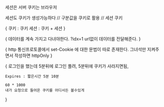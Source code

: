 세션은 서버
쿠키는 브라우저

세션도 쿠키가 생성가능하다
// 구분값을 쿠키로 활용
// 세션 쿠키

{
    쿠키 : 쿠키
    세션 : 쿠키 + 세션
}

{
    데이터를 계속 가지고 다녀야한다.
    ?idx=1 url없이 데이터를 전달해준다.
}

{
    http 통신프로토콜에서 
    set-Cookie 에 대한 문법이 따로 존재한다.
    그녀석만 지켜주면서 작성하면 httpOnly
}

{
    로그인을 했는데 5분뒤에 로그인 풀려,
    5분뒤에 쿠키가 사라지면됨,

    Expires : 짧은시간 5분 10분
    
    60 * 1000
    내가 요청으로 들어온 쿠키를 어디서든 볼수있게
}
